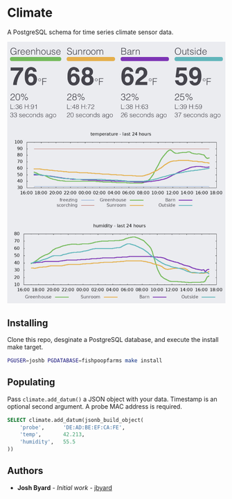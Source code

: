 # Climate 

A PostgreSQL schema for time series climate sensor data.

![example](example.png)

## Installing

Clone this repo, desginate a PostgreSQL database, and execute the install make
target.

```bash
PGUSER=joshb PGDATABASE=fishpoopfarms make install
```

## Populating

Pass `climate.add_datum()` a JSON object with your data.  Timestamp is an
optional second argument.  A probe MAC address is required.

```sql
SELECT climate.add_datum(jsonb_build_object(
	'probe',      'DE:AD:BE:EF:CA:FE',
	'temp',       42.213,
	'humidity',   55.5
))
```

## Authors

* **Josh Byard** - *Initial work* - [jbyard](https://github.com/jbyard)
